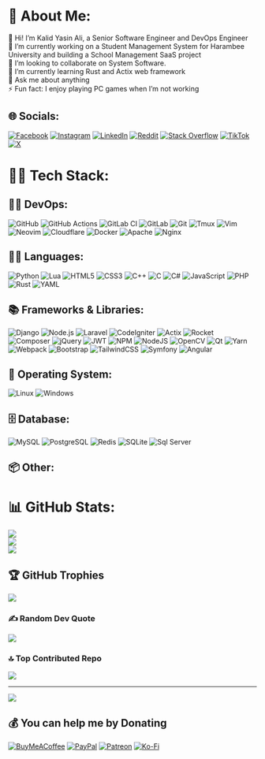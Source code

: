 # 💫 About Me:
👋 Hi! I’m Kalid Yasin Ali, a Senior Software Engineer and DevOps Engineer<br>
🔭 I’m currently working on a Student Management System for Harambee University and building a School Management SaaS project<br>
👯 I’m looking to collaborate on System Software.<br>
🌱 I’m currently learning Rust and Actix web framework<br>
💬 Ask me about anything<br>
⚡ Fun fact: I enjoy playing PC games when I’m not working


## 🌐 Socials:
[![Facebook](https://img.shields.io/badge/Facebook-%231877F2.svg?logo=Facebook&logoColor=white)](https://facebook.com/khalu.yasin) [![Instagram](https://img.shields.io/badge/Instagram-%23E4405F.svg?logo=Instagram&logoColor=white)](https://instagram.com/khalu.yasin) [![LinkedIn](https://img.shields.io/badge/LinkedIn-%230077B5.svg?logo=linkedin&logoColor=white)](https://linkedin.com/in/khaluyasin) [![Reddit](https://img.shields.io/badge/Reddit-%23FF4500.svg?logo=Reddit&logoColor=white)](https://reddit.com/user/kalidyasin29) [![Stack Overflow](https://img.shields.io/badge/-Stackoverflow-FE7A16?logo=stack-overflow&logoColor=white)](https://stackoverflow.com/users/11420553) [![TikTok](https://img.shields.io/badge/TikTok-%23000000.svg?logo=TikTok&logoColor=white)](https://tiktok.com/@khaluyasin) [![X](https://img.shields.io/badge/X-black.svg?logo=X&logoColor=white)](https://x.com/KhaluYasin) 

# 🧑‍💻 Tech Stack:

## 👨‍💻 DevOps:
![GitHub](https://img.shields.io/badge/github-%212121.svg?logo=github&logoColor=white)
![GitHub Actions](https://img.shields.io/badge/github%20actions-%232671E5.svg?logo=githubactions&logoColor=white)
![GitLab CI](https://img.shields.io/badge/gitlab%20CI-%23181717.svg?logo=gitlab&logoColor=white)
![GitLab](https://img.shields.io/badge/gitlab-%23181717.svg?logo=gitlab&logoColor=white)
![Git](https://img.shields.io/badge/git-%23F05033.svg?logo=git&logoColor=white)
![Tmux](https://img.shields.io/badge/tmux-%23000000.svg?logo=tmux&logoColor=white)
![Vim](https://img.shields.io/badge/vim-%237EBF50.svg?logo=vim&logoColor=white)
![Neovim](https://img.shields.io/badge/neovim-%2371ba51.svg?logo=neovim&logoColor=white)
![Cloudflare](https://img.shields.io/badge/Cloudflare-F38020?logo=Cloudflare&logoColor=white) 
![Docker](https://img.shields.io/badge/docker-ffffff?logo=docker&logoColor=1a66e8)
![Apache](https://img.shields.io/badge/apache-%23D42029.svg?logo=apache&logoColor=white)
![Nginx](https://img.shields.io/badge/nginx-%23009639.svg?logo=nginx&logoColor=white)

## 👨‍💻 Languages:

![Python](https://img.shields.io/badge/python-3670A0?logo=python&logoColor=ffdd54)
![Lua](https://img.shields.io/badge/lua-%232C2D72.svg?logo=lua&logoColor=white)
![HTML5](https://img.shields.io/badge/html5-%23E34F26.svg?logo=html5&logoColor=white)
![CSS3](https://img.shields.io/badge/css3-%231572B6.svg?logo=css3&logoColor=white)
![C++](https://img.shields.io/badge/c++-%2300599C.svg?logo=c%2B%2B&logoColor=white)
![C](https://img.shields.io/badge/c-%2300599C.svg?logo=c&logoColor=white)
![C#](https://img.shields.io/badge/c%23-%23239120.svg?logo=csharp&logoColor=white)
![JavaScript](https://img.shields.io/badge/javascript-%23323330.svg?logo=javascript&logoColor=%23F7DF1E)
![PHP](https://img.shields.io/badge/php-%23777BB4.svg?logo=php&logoColor=white)
![Rust](https://img.shields.io/badge/rust-%23000000.svg?logo=rust&logoColor=white)
![YAML](https://img.shields.io/badge/yaml-%23ffffff.svg?logo=yaml&logoColor=151515)

## 📚 Frameworks & Libraries:

<!-- ![.Net](https://img.shields.io/badge/.NET-5C2D91?logo=.net&logoColor=white) -->
![Django](https://img.shields.io/badge/django-%23092E20.svg?logo=django&logoColor=white)
![Node.js](https://img.shields.io/badge/node.js-6DA55F?logo=node.js&logoColor=white)
![Laravel](https://img.shields.io/badge/laravel-%23FF2D20.svg?logo=laravel&logoColor=white)
![CodeIgniter](https://img.shields.io/badge/codeigniter-%23000000.svg?logo=codeigniter&logoColor=white)
![Actix](https://img.shields.io/badge/actix-%23FFFFFF.svg?logo=actix&logoColor=black)
![Rocket](https://img.shields.io/badge/rocket-%23DD0031.svg?logo=rocket&logoColor=white)
![Composer](https://img.shields.io/badge/composer-%23000000.svg?logo=composer&logoColor=white)
![jQuery](https://img.shields.io/badge/jquery-%230769AD.svg?logo=jquery&logoColor=white)
![JWT](https://img.shields.io/badge/JWT-black?logo=JSON%20web%20tokens)
![NPM](https://img.shields.io/badge/NPM-%23CB3837.svg?logo=npm&logoColor=white)
![NodeJS](https://img.shields.io/badge/node.js-6DA55F?logo=node.js&logoColor=white)
![OpenCV](https://img.shields.io/badge/opencv-%23white.svg?logo=opencv&logoColor=white)
![Qt](https://img.shields.io/badge/Qt-%23217346.svg?logo=Qt&logoColor=white)
![Yarn](https://img.shields.io/badge/yarn-%232C8EBB.svg?logo=yarn&logoColor=white)
![Webpack](https://img.shields.io/badge/webpack-%238DD6F9.svg?logo=webpack&logoColor=black)
![Bootstrap](https://img.shields.io/badge/bootstrap-%238511FA.svg?logo=bootstrap&logoColor=white)
![TailwindCSS](https://img.shields.io/badge/tailwindcss-%2338B2AC.svg?logo=tailwind-css&logoColor=white)
![Symfony](https://img.shields.io/badge/symfony-%23000000.svg?logo=symfony&logoColor=white)
![Angular](https://img.shields.io/badge/angular-%23DD0031.svg?logo=angular&logoColor=white)

## 🐧 Operating System:

![Linux](https://img.shields.io/badge/Linux-%23000000.svg?logo=linux&logoColor=white)
![Windows](https://img.shields.io/badge/Windows-%230078D6.svg?logo=windows&logoColor=white)


## 🗄️ Database:

![MySQL](https://img.shields.io/badge/mysql-4479A1.svg?logo=mysql&logoColor=white)
![PostgreSQL](https://img.shields.io/badge/postgresql-%23316192.svg?logo=postgresql&logoColor=white)
![Redis](https://img.shields.io/badge/redis-%23F1F1F1.svg?logo=redis&logoColor=white)
![SQLite](https://img.shields.io/badge/sqlite-%231F1F1F.svg?logo=sqlite&logoColor=white)
![Sql Server](https://img.shields.io/badge/sql%20server-%23333.svg?logo=sqlserver&logoColor=white)
<!-- ![MongoDB](https://img.shields.io/badge/mongodb-%234EA300.svg?logo=mongodb&logoColor=white) -->

## 📦 Other:


# 📊 GitHub Stats:
![](https://github-readme-stats.vercel.app/api?username=kalidyasin&theme=tokyonight&show_icons=true&hide_border=false&count_private=true)<br/>
![](https://github-readme-streak-stats.herokuapp.com/?user=kalidyasin&theme=tokyonight&hide_border=false)<br/>
![](https://github-readme-stats.vercel.app/api/top-langs/?username=kalidyasin&theme=tokyonight&hide_border=false&include_all_commits=true&count_private=true&layout=compact&langs_count=10)

## 🏆 GitHub Trophies
![](https://github-profile-trophy.vercel.app/?username=kalidyasin&theme=tokyonight&no-frame=false&no-bg=true&margin-w=4)

### ✍️ Random Dev Quote
![](https://quotes-github-readme.vercel.app/api?type=horizontal&theme=tokyonight)

### 🔝 Top Contributed Repo
![](https://github-contributor-stats.vercel.app/api?username=kalidyasin&limit=5&theme=tokyonight&combine_all_yearly_contributions=true)

---
[![](https://visitcount.itsvg.in/api?id=kalidyasin&icon=0&color=0)](https://visitcount.itsvg.in)

  ## 💰 You can help me by Donating
  [![BuyMeACoffee](https://img.shields.io/badge/Buy%20Me%20a%20Coffee-ffdd00?style=for-the-badge&logo=buy-me-a-coffee&logoColor=black)](https://buymeacoffee.com/kalidyasin) [![PayPal](https://img.shields.io/badge/PayPal-00457C?style=for-the-badge&logo=paypal&logoColor=white)](https://paypal.me/kalidyasin) [![Patreon](https://img.shields.io/badge/Patreon-F96854?style=for-the-badge&logo=patreon&logoColor=white)](https://patreon.com/kalidyasin) [![Ko-Fi](https://img.shields.io/badge/Ko--fi-F16061?style=for-the-badge&logo=ko-fi&logoColor=white)](https://ko-fi.com/kalidyasin) 

  
<!-- Proudly created with GPRM ( https://gprm.itsvg.in ) -->
